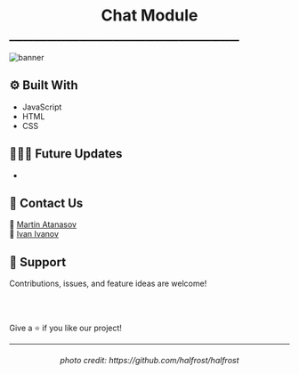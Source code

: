 <h1 align="center"> Chat Module </h1>
━━━━━━━━━━━━━━━━━━━━━━━━━━━━━━━━━━━━━━━━━━━━━━━━━

![banner](https://i.imgur.com/DARb1S2.png)

## ⚙️ Built With

- JavaScript
- HTML
- CSS

## 👨🏽‍💻 Future Updates
-

## 📝 Contact Us
📧 [Martin Atanasov](mailto:MVAtanasov18@codingburgas.bg?subject=[GitHub]%20Source%20Han%20Sans)
<br>
📧 [Ivan Ivanov](mailto:ITIvanov18@codingburgas.bg?subject=[GitHub]%20Source%20Han%20Sans)

## 🤝 Support

Contributions, issues, and feature ideas are welcome!

<br>
<br>

Give a ⭐️ if you like our project!
<hr>

<h6 align="center"> photo credit: https://github.com/halfrost/halfrost </h6>
